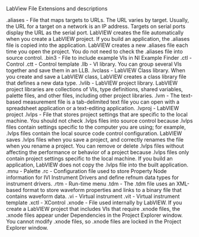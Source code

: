 LabView File Extensions and descriptions

.aliases - File that maps targets to URLs. The URL varies by target. Usually, the URL for a target on a network is an IP address. Targets on serial ports display the URL as the serial port. LabVIEW creates the file automatically when you create a LabVIEW project. If you build an application, the .aliases file is copied into the application. LabVIEW creates a new .aliases file each time you open the project. You do not need to check the .aliases file into source control.
.bin3	 - File to include example VIs in NI Example Finder
.ctl	 - Control
.ctt	 - Control template
.llb	 - VI library. You can group several VIs together and save them in an LLB.
.lvclass - LabVIEW Class library. When you create and save a LabVIEW class, LabVIEW creates a class library file that defines a new data type.
.lvlib	 - LabVIEW project library. LabVIEW project libraries are collections of VIs, type definitions, shared variables, palette files, and other files, including other project libraries.
.lvm	 - The text-based measurement file is a tab-delimited text file you can open with a spreadsheet application or a text-editing application.
.lvproj	 - LabVIEW project
.lvlps	 - File that stores project settings that are specific to the local machine. You should not check .lvlps files into source control because .lvlps files contain settings specific to the computer you are using; for example, .lvlps files contain the local source code control configuration. LabVIEW saves .lvlps files when you save a project, and correctly renames the file when you rename a project. You can remove or delete .lvlps files without affecting the performance or behavior of a project because .lvlps files only contain project settings specific to the local machine. If you build an application, LabVIEW does not copy the .lvlps file into the built application.
.mnu	 - Palette
.rc	 - Configuration file used to store Property Node information for IVI Instrument Drivers and define refnum data types for instrument drivers.
.rtm	 - Run-time menu
.tdm	 - The .tdm file uses an XML-based format to store waveform properties and links to a binary file that contains waveform data.
.vi	 - Virtual instrument
.vit	 - Virtual instrument template
.xctl	 - XControl
.xnode	 - File used internally by LabVIEW. If you create a LabVIEW project that includes VIs that require .xnode files, the .xnode files appear under Dependencies in the Project Explorer window. You cannot modify .xnode files, so .xnode files are locked in the Project Explorer window.
